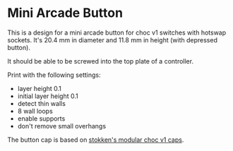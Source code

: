 # Mini Arcade Button

This is a design for a mini arcade button for choc v1 switches with hotswap
sockets. It's 20.4 mm in diameter and 11.8 mm in height (with depressed
button).

It should be able to be screwed into the top plate of a controller.

Print with the following settings:
* layer height 0.1
* initial layer height 0.1
* detect thin walls
* 8 wall loops
* enable supports
* don't remove small overhangs

The button cap is based on [stokken's modular choc v1
caps](https://cults3d.com/en/3d-model/gadget/kailh-choc-v1-modular-keycaps).
